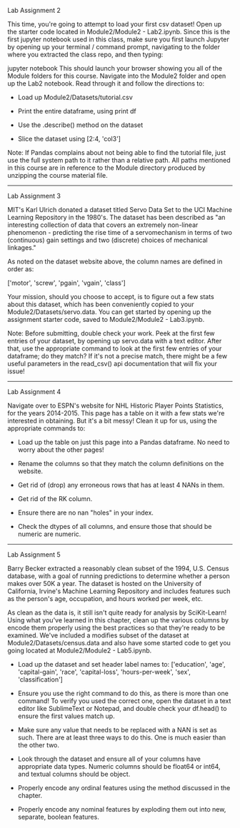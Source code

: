 Lab Assignment 2

This time, you're going to attempt to load your first csv dataset! Open up the starter code located in Module2/Module2 - Lab2.ipynb. Since this is the first jupyter notebook used in this class, make sure you first launch Jupyter by opening up your terminal / command prompt, navigating to the folder where you extracted the class repo, and then typing:

jupyter notebook
This should launch your browser showing you all of the Module folders for this course. Navigate into the Module2 folder and open up the Lab2 notebook. Read through it and follow the directions to:

- Load up Module2/Datasets/tutorial.csv

- Print the entire dataframe, using print df

- Use the .describe() method on the dataset

- Slice the dataset using [2:4, 'col3']

Note: If Pandas complains about not being able to find the tutorial file, just use the full system path to it rather than a relative path. All paths mentioned in this course are in reference to the Module directory produced by unzipping the course material file.

----------------------------

Lab Assignment 3

MIT's Karl Ulrich donated a dataset titled Servo Data Set to the UCI Machine Learning Repository in the 1980's. The dataset has been described as "an interesting collection of data that covers an extremely non-linear phenomenon - predicting the rise time of a servomechanism in terms of two (continuous) gain settings and two (discrete) choices of mechanical linkages."

As noted on the dataset website above, the column names are defined in order as:

['motor', 'screw', 'pgain', 'vgain', 'class']

Your mission, should you choose to accept, is to figure out a few stats about this dataset, which has been conveniently copied to your Module2/Datasets/servo.data. You can get started by opening up the assignment starter code, saved to Module2/Module2 - Lab3.ipynb.

Note: Before submitting, double check your work. Peek at the first few entries of your dataset, by opening up servo.data with a text editor. After that, use the appropriate command to look at the first few entries of your dataframe; do they match? If it's not a precise match, there might be a few useful parameters in the read_csv() api documentation that will fix your issue!

----------------------------

Lab Assignment 4

Navigate over to ESPN's website for NHL Historic Player Points Statistics, for the years 2014-2015. This page has a table on it with a few stats we're interested in obtaining. But it's a bit messy! Clean it up for us, using the appropriate commands to:

- Load up the table on just this page into a Pandas dataframe. No need to worry about the other pages!

- Rename the columns so that they match the column definitions on the website.

- Get rid of (drop) any erroneous rows that has at least 4 NANs in them.

- Get rid of the RK column.

- Ensure there are no nan "holes" in your index.

- Check the dtypes of all columns, and ensure those that should be numeric are numeric.

----------------------------

Lab Assignment 5

Barry Becker extracted a reasonably clean subset of the 1994, U.S. Census database, with a goal of running predictions to determine whether a person makes over 50K a year. The dataset is hosted on the University of California, Irvine's Machine Learning Repository and includes features such as the person's age, occupation, and hours worked per week, etc.

As clean as the data is, it still isn't quite ready for analysis by SciKit-Learn! Using what you've learned in this chapter, clean up the various columns by encode them properly using the best practices so that they're ready to be examined. We've included a modifies subset of the dataset at Module2/Datasets/census.data and also have some started code to get you going located at Module2/Module2 - Lab5.ipynb.

- Load up the dataset and set header label names to: ['education', 'age', 'capital-gain', 'race', 'capital-loss', 'hours-per-week', 'sex', 'classification']

- Ensure you use the right command to do this, as there is more than one command! To verify you used the correct one, open the dataset in a text editor like SublimeText or Notepad, and double check your df.head() to ensure the first values match up.

- Make sure any value that needs to be replaced with a NAN is set as such. There are at least three ways to do this. One is much easier than the other two.

- Look through the dataset and ensure all of your columns have appropriate data types. Numeric columns should be float64 or int64, and textual columns should be object.

- Properly encode any ordinal features using the method discussed in the chapter.

- Properly encode any nominal features by exploding them out into new, separate, boolean features.
